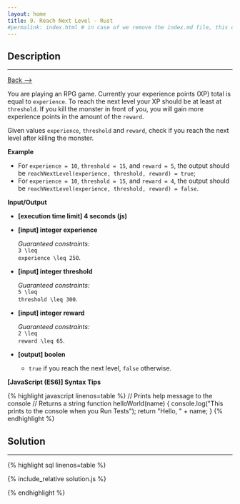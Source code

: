 ```yaml
---
layout: home
title: 9. Reach Next Level - Rust
#permalink: index.html # in case of we remove the index.md file, this doc will be the index page
---
```


<div class="row">
<div class="columnStmt" markdown="1">

## Description
------

[Back --> ](../README.md)  

You are playing an RPG game. Currently your experience points (XP) total is equal to <code>experience</code>. To reach the next level your XP should be at least at <code>threshold</code>. If you kill the monster in front of you, you will gain more experience points in the amount of the <code>reward</code>.

Given values <code>experience</code>, <code>threshold</code> and <code>reward</code>, check if you reach the next level after killing the monster.


**Example**

* For <code>experience = 10</code>, <code>threshold = 15</code>, and <code>reward = 5</code>, the output should be
<code>reachNextLevel(experience, threshold, reward) = true</code>;
* For <code>experience = 10</code>, <code>threshold = 15</code>, and <code>reward = 4</code>, the output should be
<code>reachNextLevel(experience, threshold, reward) = false</code>.


**Input/Output**

* **[execution time limit] 4 seconds (js)**

* **[input] integer experience**

    _Guaranteed constraints:_<br>
    <code type='math/tex'>3 \leq experience \leq 250</code>.

* **[input] integer threshold**

    _Guaranteed constraints:_<br>
    <code type='math/tex'>5 \leq threshold \leq 300</code>.

* **[input] integer reward**

    _Guaranteed constraints:_<br>
    <code type='math/tex'>2 \leq reward \leq 65</code>.

* **[output] boolen**

    * <code>true</code> if you reach the next level, <code>false</code> otherwise.

**[JavaScript (ES6)] Syntax Tips**

{% highlight javascript linenos=table %}
// Prints help message to the console
// Returns a string
function helloWorld(name) {
    console.log("This prints to the console when you Run Tests");
    return "Hello, " + name;
}
{% endhighlight %}

</div>
<div class="columnSol" markdown="1">

## Solution
------

{% highlight sql linenos=table %}

{% include_relative solution.js %}

{% endhighlight %}

</div>
</div>
